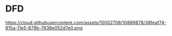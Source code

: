 # DFD
https://cloud.githubusercontent.com/assets/15002708/10889878/38feaf74-815a-11e5-879b-7638e052d7e0.png
